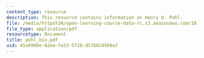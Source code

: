 ```yaml
---
content_type: resource
description: This resuorce contains information on Henry O. Pohl.
file: /media/https%3A/open-learning-course-data-rc.s3.amazonaws.com/16-885j-aircraft-systems-engineering-fall-2005/45a9990e82eefe535f28d576024569a7_pohl_bio.pdf
file_type: application/pdf
resourcetype: Document
title: pohl_bio.pdf
uid: 45a9990e-82ee-fe53-5f28-d576024569a7
---
```


